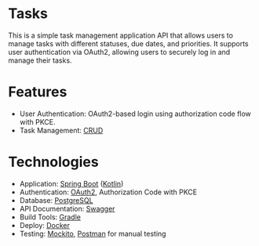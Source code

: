 # Tasks

This is a simple task management application API that allows users to manage tasks with different statuses, due dates, and priorities. It supports user authentication via OAuth2, allowing users to securely log in and manage their tasks.

# Features

- User Authentication: OAuth2-based login using authorization code flow with PKCE.
- Task Management: [CRUD](https://www.codecademy.com/article/what-is-crud)

# Technologies

- Application: [Spring Boot](https://spring.io/projects/spring-boot) ([Kotlin](https://kotlinlang.org/))
- Authentication: [OAuth2](https://oauth.net/2/), Authorization Code with PKCE
- Database: [PostgreSQL](https://www.postgresql.org/)
- API Documentation: [Swagger](https://swagger.io/)
- Build Tools: [Gradle](https://gradle.org/)
- Deploy: [Docker](https://www.docker.com/)
- Testing: [Mockito](https://site.mockito.org/), [Postman](https://www.postman.com/) for manual testing
